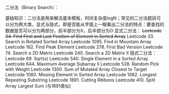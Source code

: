 二分法（Binary Search）：

基础知识：二分法是用来解法基本模板，时间复杂度logN；常见的二分法题目可以分为两大类，显式与隐式，即是否能从字面上一眼看出二分法的特点：要查找的数据是否可以分为两部分，前半部分为X，后半部分为O
显式二分法：
~~Leetcode 34. Find First and Last Position of Element in Sorted Array~~
Leetcode 33. Search in Rotated Sorted Array
Leetcode 1095. Find in Mountain Array
Leetcode 162. Find Peak Element
Leetcode 278. First Bad Version
Leetcode 74. Search a 2D Matrix
Leetcode 240. Search a 2D Matrix II
隐式二分法：
Leetcode 69. Sqrt(x)
Leetcode 540. Single Element in a Sorted Array
Leetcode 644. Maximum Average Subarray II
Leetcode 528. Random Pick with Weight
Leetcode 1300. Sum of Mutated Array Closest to Target
Leetcode 1060. Missing Element in Sorted Array
Leetcode 1062. Longest Repeating Substring
Leetcode 1891. Cutting Ribbons
Leetcode 410. Split Array Largest Sum (与1891类似)
